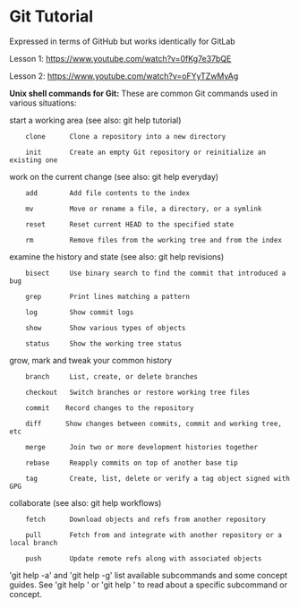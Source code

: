 # Git Tutorial

Expressed in terms of GitHub but works identically for GitLab

Lesson 1: https://www.youtube.com/watch?v=0fKg7e37bQE

Lesson 2: https://www.youtube.com/watch?v=oFYyTZwMyAg

**Unix shell commands for Git:**
These are common Git commands used in various situations:

start a working area (see also: git help tutorial)

        clone      Clone a repository into a new directory

        init       Create an empty Git repository or reinitialize an existing one

work on the current change (see also: git help everyday)

        add        Add file contents to the index

        mv         Move or rename a file, a directory, or a symlink

        reset      Reset current HEAD to the specified state

        rm         Remove files from the working tree and from the index

examine the history and state (see also: git help revisions)

        bisect     Use binary search to find the commit that introduced a bug

        grep       Print lines matching a pattern

        log        Show commit logs

        show       Show various types of objects

        status     Show the working tree status

grow, mark and tweak your common history

        branch     List, create, or delete branches

        checkout   Switch branches or restore working tree files

        commit    Record changes to the repository

        diff      Show changes between commits, commit and working tree, etc

        merge      Join two or more development histories together

        rebase     Reapply commits on top of another base tip

        tag        Create, list, delete or verify a tag object signed with GPG

collaborate (see also: git help workflows)

        fetch      Download objects and refs from another repository

        pull       Fetch from and integrate with another repository or a local branch

        push       Update remote refs along with associated objects

'git help -a' and 'git help -g' list available subcommands and some
concept guides. See 'git help <command>' or 'git help <concept>'
to read about a specific subcommand or concept.
